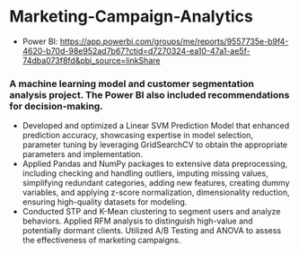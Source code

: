 # Marketing-Campaign-Analytics
- Power BI: https://app.powerbi.com/groups/me/reports/9557735e-b9f4-4620-b70d-98e952ad7b67?ctid=d7270324-ea10-47a1-ae5f-74dba073f8fd&pbi_source=linkShare
### A machine learning model and customer segmentation analysis project. The Power BI also included recommendations for decision-making.
- 	Developed and optimized a Linear SVM Prediction Model that enhanced prediction accuracy, showcasing expertise in model selection, parameter tuning by leveraging GridSearchCV to obtain the appropriate parameters and implementation.
-	Applied Pandas and NumPy packages to extensive data preprocessing, including checking and handling outliers, imputing missing values, simplifying redundant categories, adding new features, creating dummy variables, and applying z-score normalization, dimensionality reduction, ensuring high-quality datasets for modeling. 
-	Conducted STP and K-Mean clustering to segment users and analyze behaviors. Applied RFM analysis to distinguish high-value and potentially dormant clients. Utilized A/B Testing and ANOVA to assess the effectiveness of marketing campaigns.
